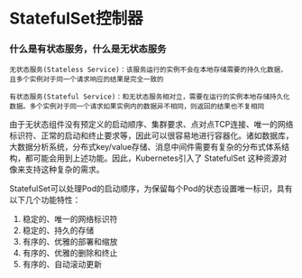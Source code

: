 # StatefulSet控制器

### 什么是有状态服务，什么是无状态服务

```
无状态服务(Stateless Service)：该服务运行的实例不会在本地存储需要的持久化数据，且多个实例对于同一个请求响应的结果是完全一致的

有状态服务(Stateful Service)：和无状态服务相对立，需要在运行的实例本地存储持久化数据。多个实例对于同一个请求如果实例内的数据异不相同，则返回的结果也不复相同
```

由于无状态组件没有预定义的启动顺序、集群要求、点对点TCP连接、唯一的网络标识符、正常的启动和终止要求等，因此可以很容易地进行容器化。诸如数据库，大数据分析系统，分布式key/value存储、消息中间件需要有复杂的分布式体系结构，都可能会用到上述功能。因此，Kubernetes引入了 StatefulSet 这种资源对像来支持这种复杂的需求。

StatefulSet可以处理Pod的启动顺序，为保留每个Pod的状态设置唯一标识，具有以下几个功能特性：

1. 稳定的、唯一的网络标识符
2. 稳定的、持久的存储
3. 有序的、优雅的部署和缩放
4. 有序的、优雅的删除和终止
5. 有序的、自动滚动更新



















































